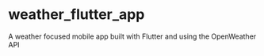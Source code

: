 # weather_flutter_app

A weather focused mobile app built with Flutter and using the OpenWeather API
